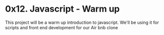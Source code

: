<h1>0x12. Javascript - Warm up</h1>
This project will be a warm up introduction to javascript.
We'll be using it for scripts and front end development for our Air bnb clone 